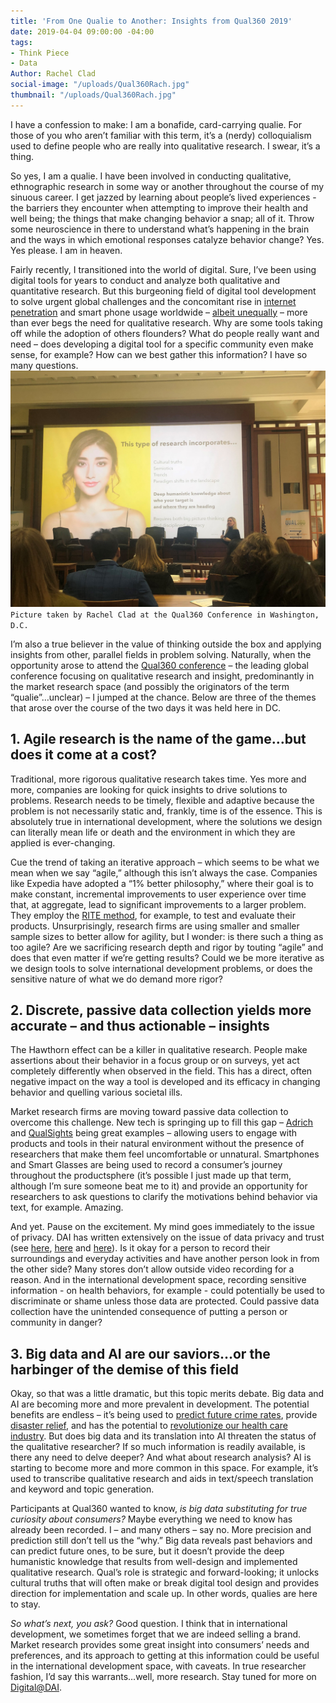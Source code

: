 ```yaml
---
title: 'From One Qualie to Another: Insights from Qual360 2019'
date: 2019-04-04 09:00:00 -04:00
tags:
- Think Piece
- Data
Author: Rachel Clad
social-image: "/uploads/Qual360Rach.jpg"
thumbnail: "/uploads/Qual360Rach.jpg"
---
```


I have a confession to make: I am a bonafide, card-carrying qualie. For those of you who aren’t familiar with this term, it’s a (nerdy) colloquialism used to define people who are really into qualitative research. I swear, it’s a thing.

So yes, I am a qualie. I have been involved in conducting qualitative, ethnographic research in some way or another throughout the course of my sinuous career. I get jazzed by learning about people’s lived experiences - the barriers they encounter when attempting to improve their health and well being; the things that make changing behavior a snap; all of it. Throw some neuroscience in there to understand what’s happening in the brain and the ways in which emotional responses catalyze behavior change? Yes. Yes please. I am in heaven.

<!--more-->

Fairly recently, I  transitioned into the world of digital. Sure, I’ve been using digital tools for years to conduct and analyze both qualitative and quantitative research. But this burgeoning field of digital tool development to solve urgent global challenges and the concomitant rise in [internet penetration](https://wearesocial.com/us/blog/2018/01/global-digital-report-2018) and smart phone usage worldwide – [albeit unequally](https://www.pewglobal.org/2019/02/05/smartphone-ownership-is-growing-rapidly-around-the-world-but-not-always-equally/) – more than ever begs the need for qualitative research. Why are some tools taking off while the adoption of others flounders? What do people really want and need – does developing a digital tool for a specific community even make sense, for example? How can we best gather this information? I have so many questions. ![Qual360Rach.jpg](/uploads/Qual360Rach.jpg)`Picture taken by Rachel Clad at the Qual360 Conference in Washington, D.C.`

I’m also a true believer in the value of thinking outside the box and applying insights from other, parallel fields in problem solving. Naturally, when the opportunity arose to attend the [Qual360 conference](https://qual360.com/) – the leading global conference focusing on qualitative research and insight, predominantly in the market research space (and possibly the originators of the term “qualie”…unclear) – I jumped at the chance. Below are three of the themes that arose over the course of the two days it was held here in DC.

## 1. Agile research is the name of the game…but does it come at a cost?

Traditional, more rigorous qualitative research takes time. Yes more and more, companies are looking for quick insights to drive solutions to problems. Research needs to be timely, flexible and adaptive because the problem is not necessarily static and, frankly, time is of the essence. This is absolutely true in international development, where the solutions we design can literally mean life or death and the environment in which they are applied is ever-changing.

Cue the trend of taking an iterative approach – which seems to be what we mean when we say “agile,” although this isn’t always the case. Companies like Expedia have adopted a “1% better philosophy,” where their goal is to make constant, incremental improvements to user experience over time that, at aggregate, lead to significant improvements to a larger problem. They employ the [RITE method](http://uxpamagazine.org/get_it_rite/), for example, to test and evaluate their products. Unsurprisingly, research firms are using smaller and smaller sample sizes to better allow for agility, but I wonder: is there such a thing as too agile? Are we sacrificing research depth and rigor by touting “agile” and does that even matter if we’re getting results? Could we be more iterative as we design tools to solve international development problems, or does the sensitive nature of what we do demand more rigor?

## 2. Discrete, passive data collection yields more accurate – and thus actionable – insights

The Hawthorn effect can be a killer in qualitative research. People make assertions about their behavior in a focus group or on surveys, yet act completely differently when observed in the field. This has a direct, often negative impact on the way a tool is developed and its efficacy in changing behavior and quelling various societal ills.

Market research firms are moving toward passive data collection to overcome this challenge. New tech is springing up to fill this gap – [Adrich](http://www.adrich.io/) and [QualSights](https://www.qualsights.com/) being great examples – allowing users to engage with products and tools in their natural environment without the presence of researchers that make them feel uncomfortable or unnatural. Smartphones and Smart Glasses are being used to record a consumer’s journey throughout the productsphere (it’s possible I just made up that term, although I’m sure someone beat me to it) and provide an opportunity for researchers to ask questions to clarify the motivations behind behavior via text, for example. Amazing.

And yet. Pause on the excitement. My mind goes immediately to the issue of privacy. DAI has written extensively on the issue of data privacy and trust (see [here](https://dai-global-digital.com/beyond-good-intentions-a-human-centred-approach-to-privacy-rights.html), [here](https://dai-global-digital.com/cybersecurity-series-part-1-trust-is-why-cyber-security-matters-to-digital-development.html) and [here](https://dai-global-digital.com/digital-identity-series-part-1-digital-identity-and-informed-consent.html?utm_source=related-box)). Is it okay for a person to record their surroundings and everyday activities and have another person look in from the other side? Many stores don’t allow outside video recording for a reason. And in the international development space, recording sensitive information - on health behaviors, for example - could potentially be used to discriminate or shame unless those data are protected. Could passive data collection have the unintended consequence of putting a person or community in danger?

## 3. Big data and AI are our saviors…or the harbinger of the demise of this field

Okay, so that was a little dramatic, but this topic merits debate. Big data and AI are becoming more and more prevalent in development. The potential benefits are endless – it’s being used to [predict future crime rates](https://www.smartdatacollective.com/police-are-using-big-data-to-predict-future-crime-rates/), provide [disaster relief](https://dataconomy.com/2018/12/how-big-data-assists-in-disaster-relief-and-preparedness/), and has the potential to [revolutionize our health care industry](https://www.datapine.com/blog/big-data-examples-in-healthcare/). But does big data and its translation into AI threaten the status of the qualitative researcher? If so much information is readily available, is there any need to delve deeper? And what about research analysis? AI is starting to become more and more common in this space. For example, it’s used to transcribe qualitative research and aids in text/speech translation and keyword and topic generation.

Participants at Qual360 wanted to know, *is big data substituting for true curiosity about consumers?* Maybe everything we need to know has already been recorded. I – and many others – say no. More precision and prediction still don’t tell us the “why.” Big data reveals past behaviors and can predict future ones, to be sure, but it doesn’t provide the deep humanistic knowledge that results from well-design and implemented qualitative research. Qual’s role is strategic and forward-looking; it unlocks cultural truths that will often make or break digital tool design and provides direction for implementation and scale up. In other words, qualies are here to stay.

*So what’s next, you ask?* Good question. I think that in international development, we sometimes forget that we are indeed selling a brand. Market research provides some great insight into consumers’ needs and preferences, and its approach to getting at this information could be useful in the international development space, with caveats. In true researcher fashion, I’d say this warrants…well, more research. Stay tuned for more on [Digital@DAI](https://dai-global-digital.com/).